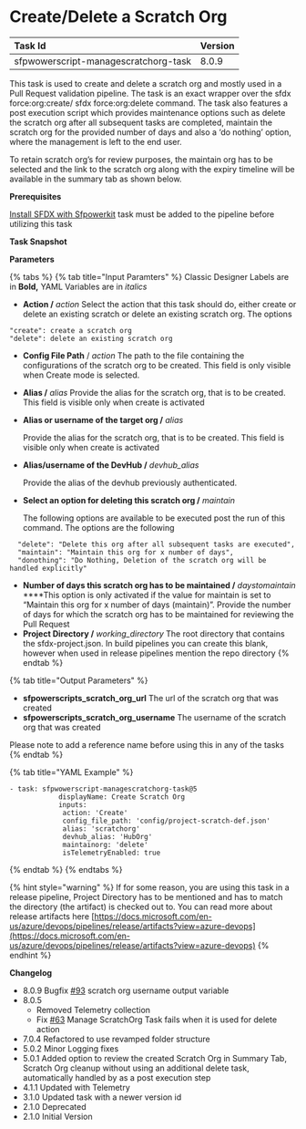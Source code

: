 # Create/Delete a Scratch Org

| Task Id | Version |
| :--- | :--- |
| sfpwowerscript-managescratchorg-task | 8.0.9 |

This task is used to create and delete a scratch org and mostly used in a Pull Request validation pipeline. The task is an exact wrapper over the sfdx force:org:create/ sfdx force:org:delete command. The task also features a post execution script which provides maintenance options such as delete the scratch org after all subsequent tasks are completed, maintain the scratch org for the provided number of days and also a ‘do nothing’ option, where the management is left to the end user.

To retain scratch org’s for review purposes, the maintain org has to be selected and the link to the scratch org along with the expiry timeline will be available in the summary tab as shown below.

**Prerequisites**

[Install SFDX with Sfpowerkit](install-sfdx-cli-with-sfpowerkit.md) task must be added to the pipeline before utilizing this task

**Task Snapshot** 

**Parameters**

{% tabs %}
{% tab title="Input Paramters" %}
Classic Designer Labels are in **Bold,**  YAML Variables are in _italics_

* **Action /** _action_  Select the action that this task should do, either create or delete an existing scratch or delete an existing scratch org. The options 

```text
"create": create a scratch org
"delete": delete an existing scratch org
```

* **Config File Path** / _action_ The path to the file containing the configurations of the scratch org to be created. This field is only visible when Create mode is selected. 
* **Alias /** _alias_ Provide the alias for the scratch org, that is to be created. This field is visible only when create is activated 
* **Alias or username of the target org /** _alias_ 

  Provide the alias for the scratch org, that is to be created. This field is visible only when create is activated  

* **Alias/username of the DevHub /** _devhub\_alias_

  Provide the alias of the devhub previously authenticated.  

* **Select an option for deleting this scratch org /** _maintain_

  The following options are available to be executed post the run of this command. The options are the following

```text
  "delete": "Delete this org after all subsequent tasks are executed",
  "maintain": "Maintain this org for x number of days",
  "donothing": "Do Nothing, Deletion of the scratch org will be handled explicitly"
```

* **Number of days this scratch org has to be maintained /** _daystomaintain_ ****This option is only activated if the value for maintain is set to “Maintain this org for x number of days \(maintain\)”. Provide the number of days for which the scratch org has to be maintained for reviewing the Pull Request 
* **Project Directory /** _working\_directory_ The root directory that contains the sfdx-project.json. In build pipelines you can create this blank, however when used in release pipelines mention the repo directory 
{% endtab %}

{% tab title="Output Parameters" %}
* **sfpowerscripts\_scratch\_org\_url** The url of the scratch org that was created
* **sfpowerscripts\_scratch\_org\_username** The username of the scratch org that was created

Please note to add a reference name before using this in any of the tasks
{% endtab %}

{% tab title="YAML Example" %}
```text
- task: sfpwowerscript-managescratchorg-task@5
            displayName: Create Scratch Org
            inputs:
             action: 'Create'
             config_file_path: 'config/project-scratch-def.json'
             alias: 'scratchorg'
             devhub_alias: 'HubOrg'
             maintainorg: 'delete'
             isTelemetryEnabled: true
```
{% endtab %}
{% endtabs %}



{% hint style="warning" %}
If for some reason, you are using this task in a release pipeline,  Project Directory has to be mentioned and has to match the directory \(the artifact\) is checked out to. You can read more about release artifacts here [https://docs.microsoft.com/en-us/azure/devops/pipelines/release/artifacts?view=azure-devops](https://docs.microsoft.com/en-us/azure/devops/pipelines/release/artifacts?view=azure-devops)
{% endhint %}

**Changelog**

* 8.0.9 Bugfix [\#93](https://github.com/Accenture/sfpowerscripts/issues/93) scratch org username output variable
* 8.0.5
  * Removed Telemetry collection 
  * Fix [\#63](https://github.com/Accenture/sfpowerscripts/issues/63) Manage ScratchOrg Task fails when it is used for delete action
* 7.0.4 Refactored to use revamped folder structure
* 5.0.2 Minor Logging fixes
* 5.0.1 Added option to review the created Scratch Org in Summary Tab, Scratch Org cleanup without using an additional delete task, automatically handled by as a post execution step
* 4.1.1 Updated with Telemetry
* 3.1.0 Updated task with a newer version id
* 2.1.0 Deprecated
* 2.1.0 Initial Version

